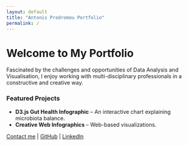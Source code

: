 ```yaml
---
layout: default
title: "Antonis Prodromou Portfolio"
permalink: /
---
```


# Welcome to My Portfolio

Fascinated by the challenges and opportunities of Data Analysis and Visualisation, I enjoy working with multi-disciplinary professionals in a constructive and creative way.

### Featured Projects
- **D3.js Gut Health Infographic** – An interactive chart explaining microbiota balance.
- **Creative Web Infographics** – Web-based visualizations.

[Contact me](mailto:akprodromou@gmail.com) | [GitHub](https://github.com/akprodromou) | [LinkedIn](https://www.linkedin.com/in/antonis-prodromou-1b1bb02a6/)
